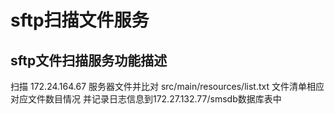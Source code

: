 # sftp扫描文件服务

## sftp文件扫描服务功能描述
扫描 172.24.164.67 服务器文件并比对 src/main/resources/list.txt 文件清单相应对应文件数目情况
并记录日志信息到172.27.132.77/smsdb数据库表中
